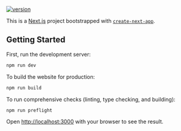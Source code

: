 [![version](https://img.shields.io/badge/version-1.0.1-1d253c)](https://github.com/dracoboost/hohatch/blob/master/website/package.json)

This is a [Next.js](https://nextjs.org) project bootstrapped with [`create-next-app`](https://nextjs.org/docs/app/api-reference/cli/create-next-app).

## Getting Started

First, run the development server:

```bash
npm run dev
```

To build the website for production:

```bash
npm run build
```

To run comprehensive checks (linting, type checking, and building):

```bash
npm run preflight
```

Open [http://localhost:3000](http://localhost:3000) with your browser to see the result.
